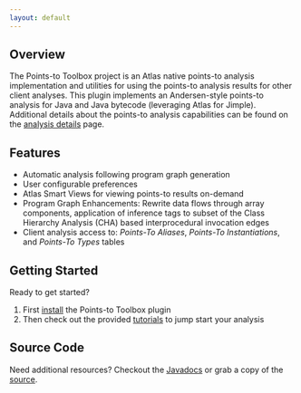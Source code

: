 ```yaml
---
layout: default
---
```


## Overview
The Points-to Toolbox project is an Atlas native points-to analysis implementation  and utilities for using the points-to analysis results for other client analyses. This plugin implements an Andersen-style points-to analysis for Java and Java bytecode (leveraging Atlas for Jimple).  Additional details about the points-to analysis capabilities can be found on the [analysis details](/points-to-toolbox/analysis) page.

## Features
- Automatic analysis following program graph generation
- User configurable preferences
- Atlas Smart Views for viewing points-to results on-demand
- Program Graph Enhancements: Rewrite data flows through array components, application of inference tags to subset of the Class Hierarchy Analysis (CHA) based interprocedural invocation edges
- Client analysis access to: *Points-To Aliases*, *Points-To Instantiations*, and *Points-To Types* tables

## Getting Started
Ready to get started?

1. First [install](/points-to-toolbox/install) the Points-to Toolbox plugin
2. Then check out the provided [tutorials](/points-to-toolbox/tutorials) to jump start your analysis

## Source Code
Need additional resources?  Checkout the [Javadocs](/points-to-toolbox/javadoc/index.html) or grab a copy of the [source](https://github.com/benjholla/points-to-toolbox).